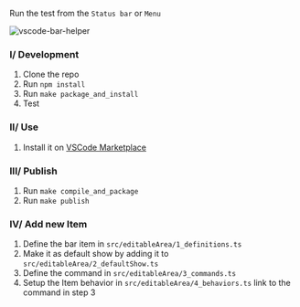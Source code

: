 Run the test from the `Status bar` or `Menu`

![vscode-bar-helper](https://user-images.githubusercontent.com/11751745/229404715-51f1b21e-b30a-4052-8cda-96406979dd26.png)

### I/ Development

1. Clone the repo
2. Run `npm install`
3. Run `make package_and_install`
4. Test

### II/ Use

1. Install it on [VSCode Marketplace](https://marketplace.visualstudio.com/items?itemName=andyduong1920.bar-helper)

### III/ Publish

1. Run `make compile_and_package`
2. Run `make publish`

### IV/ Add new Item
1. Define the bar item in `src/editableArea/1_definitions.ts`
2. Make it as default show by adding it to `src/editableArea/2_defaultShow.ts`
3. Define the command in `src/editableArea/3_commands.ts`
4. Setup the Item behavior in `src/editableArea/4_behaviors.ts` link to the command in step 3
